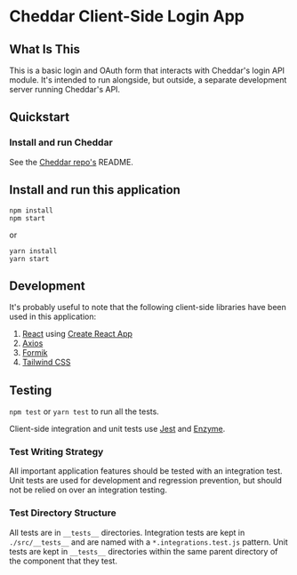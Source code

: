 # Cheddar Client-Side Login App

## What Is This

This is a basic login and OAuth form that interacts with Cheddar's login
API module. It's intended to run alongside, but outside, a separate development
server running Cheddar's API.

## Quickstart

### Install and run Cheddar

See the [Cheddar repo's](https://github.com/chdr/cheddar) README.

## Install and run this application

```
npm install
npm start
```

or

```
yarn install
yarn start
```

## Development

It's probably useful to note that the following client-side libraries have been used in this application:
1. [React](https://reactjs.org/) using [Create React App](https://github.com/facebook/create-react-app)
2. [Axios](https://github.com/axios/axios)
3. [Formik](https://github.com/jaredpalmer/formik)
4. [Tailwind CSS](https://tailwindcss.com/)

## Testing

`npm test` or `yarn test` to run all the tests.

Client-side integration and unit tests use [Jest](https://jestjs.io/) and [Enzyme](https://github.com/airbnb/enzyme).

### Test Writing Strategy

All important application features should be tested with an integration test. Unit tests are used for development and regression prevention, but should not be relied on over an integration testing.

### Test Directory Structure

All tests are in `__tests__` directories. Integration tests are kept in `./src/__tests__` and are named with a `*.integrations.test.js` pattern. Unit tests are kept in `__tests__` directories within the same parent directory of the component that they test.
